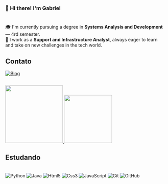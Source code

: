 ### 👋 Hi there! I'm Gabriel
# 

🎓 I'm currently pursuing a degree in **Systems Analysis and Development** — 4rd semester.  
💼 I work as a **Support and Infrastructure Analyst**, always eager to learn and take on new challenges in the tech world.  

## Contato
[![Blog](https://img.shields.io/badge/LinkedIn-0077B5?style=for-the-badge&logo=linkedin&logoColor=white
)](https://www.linkedin.com/in/gabriel-loterio-1b4aa32b6/)
##

  <div>
  <a href="https://beacons.ai/seunomeaqui">
    <img height="180em" src="https://github-readme-stats.vercel.app/api?username=GaLoterio&show_icons=true&theme=dracula&include_all_commits=true&count_private=true"/>
    <img height="150em" src="https://github-readme-stats.vercel.app/api/top-langs/?username=GaLoterio&layout=compact&langs_count=16&theme=dracula"/>
  </a>
</div>


## Estudando

<div style="display : inline_block"><br/>
 <img align="center" alt="Python" src="https://img.shields.io/badge/Python-14354C?style=for-the-badge&logo=python&logoColor=white" />
 <img align="center" alt="Java" src="https://img.shields.io/badge/Java-ED8B00?style=for-the-badge&logo=openjdk&logoColor=white" />
 <img align="center" alt="Html5" src="https://img.shields.io/badge/HTML5-E34F26?style=for-the-badge&logo=html5&logoColor=white" />
 <img align="center" alt="Css3" src="https://img.shields.io/badge/CSS3-1572B6?style=for-the-badge&logo=css3&logoColor=white " />
 <img align="center" alt="JavaScript" src="https://img.shields.io/badge/JavaScript-F7DF1E?style=for-the-badge&logo=javascript&logoColor=black " />
 <img align="center" alt="Git" src="https://img.shields.io/badge/Git-F05032?style=for-the-badge&logo=git&logoColor=white" />
 <img align="center" alt="GitHub" src="https://img.shields.io/badge/GitHub-181717?style=for-the-badge&logo=github&logoColor=white" />


 


</div>
